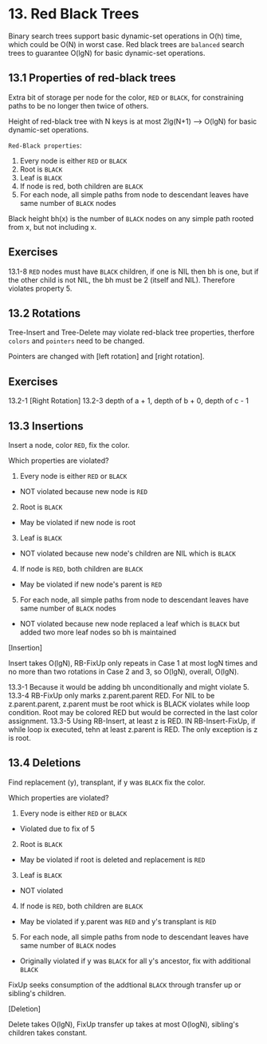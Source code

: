 # 13. Red Black Trees

Binary search trees support basic dynamic-set operations in O(h) time, which could be O(N) in worst case.
Red black trees are `balanced` search trees to guarantee O(lgN) for basic dynamic-set operations.

## 13.1 Properties of red-black trees

Extra bit of storage per node for the color, `RED` or `BLACK`, for constraining paths to be no longer then twice of others.

Height of red-black tree with N keys is at most 2lg(N+1) --> O(lgN) for basic dynamic-set operations.

`Red-Black properties`:
1.  Every node is either `RED` or `BLACK`
2.  Root is `BLACK`
3.  Leaf is `BLACK`
4.  If node is red, both children are `BLACK`
5.  For each node, all simple paths from node to descendant leaves have same number of `BLACK` nodes

Black height bh(x) is the number of `BLACK` nodes on any simple path rooted from x, but not including x.

## Exercises

13.1-8 `RED` nodes must have `BLACK` children, if one is NIL then bh is one, but if the other child is not NIL, the bh must be 2 (itself and NIL). Therefore violates property 5.

## 13.2 Rotations

Tree-Insert and Tree-Delete may violate red-black tree properties, therfore `colors` and `pointers` need to be changed.

Pointers are changed with [left rotation] and [right rotation].

## Exercises

13.2-1 [Right Rotation]
13.2-3 depth of a + 1, depth of b + 0, depth of c - 1

## 13.3 Insertions

Insert a node, color `RED`, fix the color.

Which properties are violated?

1.  Every node is either `RED` or `BLACK`
-   NOT violated because new node is `RED`
2.  Root is `BLACK`
-   May be violated if new node is root
3.  Leaf is `BLACK`
-   NOT violated because new node's children are NIL which is `BLACK`
4.  If node is `RED`, both children are `BLACK`
-   May be violated if new node's parent is `RED`
5.  For each node, all simple paths from node to descendant leaves have same number of `BLACK` nodes
-   NOT violated because new node replaced a leaf which is `BLACK` but added two more leaf nodes so bh is maintained

[Insertion]

Insert takes O(lgN), RB-FixUp only repeats in Case 1 at most logN times and no more than two rotations in Case 2 and 3, so O(lgN), overall, O(lgN).

13.3-1 Because it would be adding bh unconditionally and might violate 5.
13.3-4 RB-FixUp only marks z.parent.parent RED. For NIL to be z.parent.parent, z.parent must be root whick is BLACK violates while loop condition. Root may be colored RED but would be corrected in the last color assignment.
13.3-5 Using RB-Insert, at least z is RED. IN RB-Insert-FixUp, if while loop ix executed, tehn at least z.parent is RED. The only exception is z is root.

## 13.4 Deletions

Find replacement (y), transplant, if y was `BLACK` fix the color.

Which properties are violated?

1.  Every node is either `RED` or `BLACK`
-   Violated due to fix of 5
2.  Root is `BLACK`
-   May be violated if root is deleted and replacement is `RED`
3.  Leaf is `BLACK`
-   NOT violated
4.  If node is `RED`, both children are `BLACK`
-   May be violated if y.parent was `RED` and y's transplant is `RED`
5.  For each node, all simple paths from node to descendant leaves have same number of `BLACK` nodes
-   Originally violated if y was `BLACK` for all y's ancestor, fix with additional `BLACK`

FixUp seeks consumption of the addtional `BLACK` through  transfer up or sibling's children.

[Deletion]

Delete takes O(lgN), FixUp transfer up takes at most O(logN), sibling's children takes constant.
